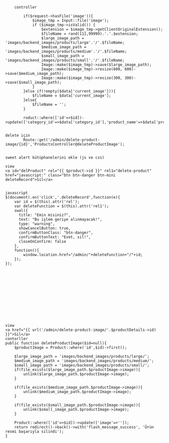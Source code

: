 		controller	
			
			if($request->hasFile('image')){
            	$image_tmp = Input::file('image');
                if ($image_tmp->isValid()) {
                    $extension = $image_tmp->getClientOriginalExtension();
	                $fileName = rand(111,99999).'.'.$extension;
                    $large_image_path = 'images/backend_images/products/large'.'/'.$fileName;
                    $medium_image_path = 'images/backend_images/products/medium'.'/'.$fileName;  
                    $small_image_path = 'images/backend_images/products/small'.'/'.$fileName;  
	                Image::make($image_tmp)->save($large_image_path);
 					Image::make($image_tmp)->resize(600, 600)->save($medium_image_path);
     				Image::make($image_tmp)->resize(300, 300)->save($small_image_path);
                }
			}else if(!empty($data['current_image'])){
            	$fileName = $data['current_image'];
            }else{
            	$fileName = '';
            }
			
			roduct::where(['id'=>$id])->update(['category_id'=>$data['category_id'],'product_name'=>$data['product_name'],'product_code'=>$data['product_code'],'product_color'=>$data['product_color'],'description'=>$data['description'],'price'=>$data['price'],'image'=>$fileName]);
			
			
	delete için
			Route::get('/admin/delete-product-image/{id}','ProductsController@deleteProductImage');
			
			
	sweet alert kütüphanelerini ekle (js ve css)
	
	view
	<a id="delProduct" rel="{{ $product->id }}" rel1="delete-product" href="javascript:" class="btn btn-danger btn-mini deleteRecord">Sil</a>	
		
			
	javascript
	$(document).on('click','.deleteRecord',function(e){
        var id = $(this).attr('rel');
        var deleteFunction = $(this).attr('rel1');
        swal({
          title: "Emin misiniz?",
          text: "Bu işlem geriye alınmayacak!",
          type: "warning",
          showCancelButton: true,
          confirmButtonClass: "btn-danger",
          confirmButtonText: "Evet, sil!",
          closeOnConfirm: false
        },
        function(){
            window.location.href="/admin/"+deleteFunction+"/"+id;
        });
    });	
			
			
			
			
			
			
			
			
			
			
			
			
				
	view
	<a href="{{ url('/admin/delete-product-image/'.$productDetails->id) }}">Sil</a>
	contorller
	public function deleteProductImage($id=null){
		$productImage = Product::where('id',$id)->first();
		
		$large_image_path = 'images/backend_images/products/large/';
		$medium_image_path = 'images/backend_images/products/medium/';
		$small_image_path = 'images/backend_images/products/small/';
        if(file_exists($large_image_path.$productImage->image)){
            unlink($large_image_path.$productImage->image);
        }

        if(file_exists($medium_image_path.$productImage->image)){
            unlink($medium_image_path.$productImage->image);
        }
  
        if(file_exists($small_image_path.$productImage->image)){
            unlink($small_image_path.$productImage->image);
        }
    
        Product::where(['id'=>$id])->update(['image'=>'']);
        return redirect()->back()->with('flash_message_success', 'Ürün resmi başarıyla silindi');
	}
			
			
			
			
			
			
			
			
			
			
			
			
			
			
			
			
			
			